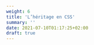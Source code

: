```yaml
---
weight: 6
title: 'L’héritage en CSS'
summary: ''
date: 2021-07-10T01:17:25+02:00
draft: true
---
```

